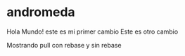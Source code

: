 # andromeda
Hola Mundo! este es mi primer cambio
Este es otro cambio

Mostrando pull con rebase y sin rebase
